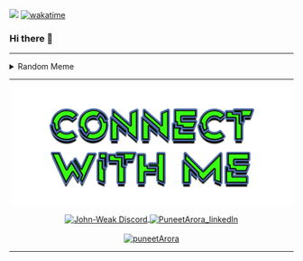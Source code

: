<!-- Visitor Count -->

![](https://visitor-badge.glitch.me/badge?page_id=puneet2715.visitor-badge) [![wakatime](https://wakatime.com/badge/user/2abefe5c-f7cb-4f4e-9a4a-e85ed9b9087a.svg?style=social)](https://wakatime.com/@2abefe5c-f7cb-4f4e-9a4a-e85ed9b9087a)

<!-- Visitor Count -->

### Hi there 👋

---

<details close>
 
> `Please Refresh the page and enjoy 😎 #MemeAddict`

 <summary>Random Meme</summary>

 <p align="center">
  <img src="https://memeapi-thorved.herokuapp.com/meme/ProgrammerHumor" width="auto" height="400">
</p>
</details>

---

<!-- ----------- CONNECT WITH ME SECTION ------------ -->
<p align="center">
<a href="https://discordapp.com/users/508130985838116879">
<img align="center" src="./public/images/connect.png" alt="Puneet Discord"/>
</p>
<p align="center">
<!-- Discord -->
<a href="https://discordapp.com/users/508130985838116879">
<img align="center" src="https://img.shields.io/badge/Discord-7289DA?style=for-the-badge&logo=discord&logoColor=white" alt="John-Weak Discord"/>
</a>
<!-- LinkedIn -->
<a href="https://www.linkedin.com/in/puneet-arora-732054175/">
<img align="center" src="https://img.shields.io/badge/LinkedIn-0077B5?style=for-the-badge&logo=linkedin&logoColor=white" alt="PuneetArora_linkedIn"/>
</a>
<br>
<br>
<!-- Twitter -->
<a href="https://twitter.com/BadLfeDecisions" target="_blank"><img src="https://img.shields.io/twitter/follow/PuneetArora?logo=twitter&style=for-the-badge" alt="puneetArora" /></a>
</p>

---

<!--
**puneet2715/puneet2715** is a ✨ _special_ ✨ repository because its `README.md` (this file) appears on your GitHub profile.

Here are some ideas to get you started:

- 🔭 I’m currently working on ...
- 🌱 I’m currently learning ...
- 👯 I’m looking to collaborate on ...
- 🤔 I’m looking for help with ...
- 💬 Ask me about ...
- 📫 How to reach me: ...
- 😄 Pronouns: ...
- ⚡ Fun fact: ...
-->
